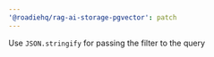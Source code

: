 ```yaml
---
'@roadiehq/rag-ai-storage-pgvector': patch
---
```


Use `JSON.stringify` for passing the filter to the query
